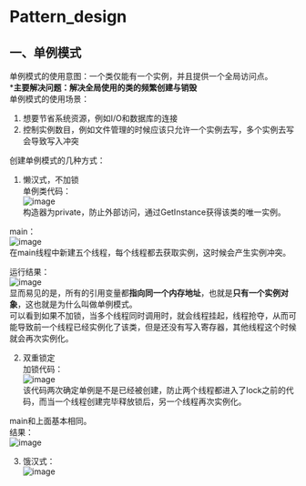 # Pattern_design

## 一、单例模式
单例模式的使用意图：一个类仅能有一个实例，并且提供一个全局访问点。  
***主要解决问题：解决全局使用的类的频繁创建与销毁**  
单例模式的使用场景：  
1. 想要节省系统资源，例如I/O和数据库的连接
2. 控制实例数目，例如文件管理的时候应该只允许一个实例去写，多个实例去写会导致写入冲突

创建单例模式的几种方式：
1. 懒汉式，不加锁  
单例类代码：  
![image](https://github.com/xuehao-in-studing/Pattern_design/assets/102791379/6003c2fb-37f1-49b4-b2e5-4ea43e65f77e)  
构造器为private，防止外部访问，通过GetInstance获得该类的唯一实例。  

main：  
![image](https://github.com/xuehao-in-studing/Pattern_design/assets/102791379/d97cb4dc-615d-4846-b11b-4ade37a07f38)     
在main线程中新建五个线程，每个线程都去获取实例，这时候会产生实例冲突。   

运行结果：  
![image](https://github.com/xuehao-in-studing/Pattern_design/assets/102791379/241c23d4-0c52-4e4e-a798-e0b4702f91da)  
显而易见的是，所有的引用变量都**指向同一个内存地址**，也就是**只有一个实例对象**，这也就是为什么叫做单例模式。  
可以看到如果不加锁，当多个线程同时调用时，就会线程挂起，线程抢夺，从而可能导致前一个线程已经实例化了该类，但是还没有写入寄存器，其他线程这个时候就会再次实例化。  

2. 双重锁定  
加锁代码：  
![image](https://github.com/xuehao-in-studing/Pattern_design/assets/102791379/957c2a42-34be-4516-8961-bcb91dbdc1cd)  
该代码两次确定单例是不是已经被创建，防止两个线程都进入了lock之前的代码，而当一个线程创建完毕释放锁后，另一个线程再次实例化。

main和上面基本相同。  
结果：   
![image](https://github.com/xuehao-in-studing/Pattern_design/assets/102791379/7e013e97-a795-4213-83fc-69f5338a4461)  

3. 饿汉式：  
![image](https://github.com/xuehao-in-studing/Pattern_design/assets/102791379/c5656201-2d46-4457-b065-8301eb0153b4)

